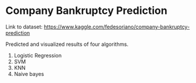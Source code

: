 # Company Bankruptcy Prediction

Link to dataset: https://www.kaggle.com/fedesoriano/company-bankruptcy-prediction

Predicted and visualized results of four algorithms.

1. Logistic Regression
2. SVM
3. KNN
4. Naive bayes